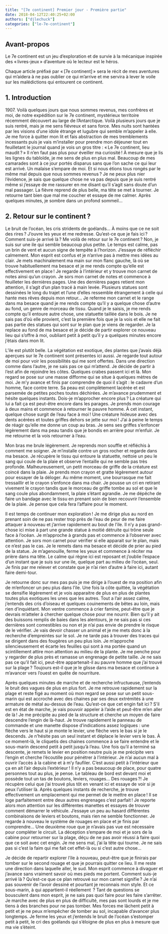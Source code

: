 ```yaml
---
title: "[7e continent] Premier jour - Première partie"
date: 2018-04-12T22:40:25+02:00
authors: ["djlechuck"]
categories: ["le-7e-continent"]
---
```


## Avant-propos
Le 7e continent est un jeu d’exploration et de survie à la mécanique inspirée des « livres-jeux » d’aventure où le lecteur est le héros.

Chaque article préfixé par « [7e continent] » sera le récit de mes aventures qui m’aidera à ne pas oublier ce qui m’arrive et me servira à lever le voile sur les malédictions qui entourent ce continent.

## 1. Introduction
1907\. Voilà quelques jours que nous sommes revenus, mes confrères et moi, de notre expédition sur le 7e continent, mystérieux territoire récemment découvert au large de l’Antarctique. Voilà plusieurs jours que je suis rentré, mais je me sens fiévreux et sans force. Mes nuits sont hantées par les visions d’une idole étrange et lugubre qui semble m’appeler à elle. Je me force à quitter mon lit et fais abstraction de mes tremblements incessants puis je vais m’installer pour prendre mon déjeuner tout en feuilletant le journal quand je vois un gros titre : « Le 7e continent, lieu maudit ? » Il n’en faut pas plus pour éveiller ma curiosité ! À mesure que je lis les lignes du tabloïde, je me sens de plus en plus mal. Beaucoup de mes camarades sont à ce jour portés disparus sans que l’on sache ce qui leur est arrivé. Un malaise s’empare de moi. Et si nous étions tous rongés par le même mal depuis que nous sommes revenus ? Je ne peux plus nier l’évidence, je sais que quelque chose ne va pas depuis que je suis rentré même si j’essaye de me rassurer en me disant qu’il s’agit sans doute d’un mal passager. La fièvre reprend de plus belle, ma tête se met à tourner. Je retourne tant bien que mal me coucher et essaye de me calmer. Après quelques minutes, je sombre dans un profond sommeil...

## 2. Retour sur le continent ?
Le bruit de l’océan, les cris stridents de goélands... À moins que ce ne soit des rires ? J’ouvre les yeux et me redresse. Qu’est-ce que je fais ici ? Comment suis-je arrivé là ? Me voilà de retour sur le 7e continent ? Non, je suis sur une ile qui semble beaucoup plus petite. Le temps est calme, pas un brin de vent et aucun signe de tempête à l’horizon. J’essaye de réfléchir calmement. Mon esprit est confus et je n’arrive pas à mettre mes idées au clair. Je mets machinalement ma main sur mon flanc gauche, là où se trouve habituellement ma besace et je me rends compte qu’elle est effectivement en place ! Je regarde à l’intérieur et y trouve mon carnet de notes ainsi qu’un crayon. Je sors mon carnet de notes et commence à feuilleter les dernières pages. Une des dernières pages retient mon attention, il s’agit d’un plan tracé à main levée. Plusieurs statues sont dessinées le long du trajet et l’une d’elles ressemble étrangement à celle qui hante mes rêves depuis mon retour... Je referme mon carnet et le range dans ma besace quand je me rends compte qu’il y a quelque chose d’autre au fond, un genre de morceau de tissu. Quand je le saisis, je me rends compte qu’il entoure autre chose, une statuette taillée dans le bois. Je ne sais pas d’où elle provient, c’est la première fois que je la vois et elle ne fait pas partie des statues qui sont sur le plan que je viens de regarder. Je la replace au fond de ma besace et je décide de partir explorer ce nouveau lieu qui s’offre à moi, oubliant petit à petit qu’il y a quelques minutes encore j’étais dans mon lit.

L’ile est plutôt belle. La végétation est exotique, des plantes que j’avais déjà aperçues sur le 7e continent sont présentes ici aussi. Je regarde tout autour de moi pour voir les possibilités qui me sont offertes. Dans une direction comme dans l’autre, je ne sais pas ce qui m’attend. Je décide de partir à l’est afin de rejoindre les côtes. Quelques crabes passent ici et là. Mon regard se pose sur une masse difforme qui se situe à quelques mètres de moi. Je m’y avance et finis par comprendre de quoi il s’agit : le cadavre d’un homme, face contre terre. Sa peau est complètement lacérée et est parsemée de petites poches toutes déchirées. Je m’avance prudemment et hésite quelques instants. Dois-je m’approcher encore plus ? La créature qui lui a fait ça est peut-être encore dans les parages. Je prends mon courage à deux mains et commence à retourner le pauvre homme. À cet instant, quelque chose surgit de l’eau face à moi ! Une créature hideuse avec des dents acérées et toutes griffes dehors se jette sur moi ! J’ai à peine le temps de réagir qu’elle me donne un coup au bras. Je sens ses griffes s’enfoncer légèrement dans ma peau tandis que je bondis en arrière pour m’enfuir. Je me retourne et la vois retourner à l’eau.

Mon bras me brule légèrement. Je reprends mon souffle et réfléchis à comment me soigner. Je m’installe contre un gros rocher et regarde dans ma besace. Je récupère le tissu qui entoure la statuette, nettoie un peu le sang qui coule de la plaie et observe l’entaille qui ne semble pas très profonde. Malheureusement, un petit morceau de griffe de la créature est coincé dans la plaie. Je prends mon crayon et gratte légèrement autour pour essayer de la déloger. Au même moment, une bourrasque me fait tressaillir et le crayon s’enfonce dans ma chair. Je pousse un cri en retirant vivement le crayon tandis que le morceau de griffe tombe au sol et que le sang coule plus abondamment, la plaie s’étant agrandie. Je me dépêche de faire un bandage avec le tissu en prenant soin de bien recouvrir l’ensemble de la plaie. Je pense que cela fera l’affaire pour le moment.

Il est temps de continuer mon exploration ! Je me dirige plus au nord en prenant soin de ne pas rester trop près de l’eau de peur de me faire attaquer à nouveau et j’arrive rapidement au bout de l’ile. Il n’y a pas grand-chose ici mise à part une grande statue à moitié détruite qui trône seule face à l’océan. Je m’approche à grands pas et commence à l’observer avec attention. Je sors mon carnet pour vérifier si elle apparait sur le plan, mais ce n’est pas le cas. Je le remets dans ma besace et décide de prier au pied de la statue. Je m’agenouille, ferme les yeux et commence à réciter ma prière dans ma tête. Le calme qui règne ici est reposant et j’oublie l’espace d’un instant que je suis sur une ile, quelque part au milieu de l’océan, seul. Je finis par me relever et constate que je n’ai rien d’autre à faire ici, autant faire demi-tour.

Je retourne donc sur mes pas puis je me dirige à l’ouest de ma position afin de m’enfoncer un peu plus dans l’ile. Une fois la côte quittée, la végétation se densifie légèrement et je vois apparaitre de plus en plus de plantes toutes plus exotiques les unes que les autres. Tout a l’air assez calme, j’entends des cris d’oiseau et quelques couinements de bêtes au loin, mais rien d’inquiétant. Mon ventre commence à crier famine, peut-être que je devrais m’atteler à chercher quelque chose pour me nourrir. Bien qu’il y ait des buissons remplis de baies dans les alentours, je ne sais pas si ces dernières sont comestibles ou non et je n’ai pas envie de prendre le risque de le vérifier. Je vais devoir chasser un animal et je me mets donc à la recherche d’empreintes sur le sol. Je ne tarde pas à trouver des traces qui se dirigent dans des fougères un peu plus loin. Je m’approche silencieusement et écarte les feuilles qui sont à ma portée quand un scintillement attire mon attention au milieu de la plante. Je me penche pour y regarder de plus près et ramasse un engrenage de petite taille. Je ne sais pas ce qu’il fait ici, peut-être appartenait-il au pauvre homme que j’ai trouvé sur la plage ? Toujours est-il que je le glisse dans ma besace et continue à m’avancer vers l’ouest en quête de nourriture.

Après quelques minutes de marche et de recherche infructueuse, j’entends le bruit des vagues de plus en plus fort. Je me retrouve rapidement sur la plage et reste figé au moment où mon regard se pose sur un petit sous-marin qui est accroché avec des chaines par ses deux extrémités à une armature de métal au-dessus de l’eau. Qu’est-ce que cet engin fait ici ? S’il est en état de marche, je vais pouvoir appeler à l’aide et peut-être m’en aller de là ! Je me précipite au pied de la structure et cherche un moyen de faire descendre l’engin de là-haut. Je trouve rapidement le panneau de commande et une manette dispose d’indications assez logiques : une flèche vers le haut si je monte le levier, une flèche vers le bas si je le descends. Je n’hésite pas un seul instant et déplace le levier vers le bas. À ce moment-là, le cliquetis des chaines commence à se faire entendre et le sous-marin descend petit à petit jusqu’à l’eau. Une fois qu’il a terminé sa descente, je remets le levier en position neutre puis je me précipite vers l’engin et cherche l’écoutille pour pénétrer à l’intérieur. Je n’ai aucun mal à ouvrir l’accès à la cabine et à m’y faufiler. C’est aussi petit à l’intérieur que ça en ait l’air depuis l’extérieur ! Il n’y a pas beaucoup de place, pour quatre personnes tout au plus, je pense. Le tableau de bord est devant moi et possède tout un tas de boutons, leviers, rouages... Des rouages ?! Je récupère celui que j’ai trouvé plus tôt en venant ici et essaye de voir si je peux l’utiliser là. Après quelques instants de recherche, je trouve effectivement un emplacement qui me permet de le mettre en place ! Il se loge parfaitement entre deux autres engrenages c’est parfait ! Je reporte alors mon attention sur les différentes manettes et essayes de trouver comment démarrer le véhicule. J’essaye un peu au hasard différentes combinaisons de leviers et boutons, mais rien ne semble fonctionner. Je regarde à nouveau le système de rouages en place et je finis par comprendre... Une deuxième roue que je n’avais pas vue est nécessaire pour compléter le circuit. La déception s’empare de moi et je sors de la cabine pour retourner sur la plage, déçu de ne pas avoir réussi à faire quoi que ce soit avec cet engin. Je me sens mal, j’ai la tête qui tourne. Je ne sais pas si c’est la faim qui me fait cet effet-là ou si c’est autre chose...

Je décide de repartir explorer l’ile à nouveau, peut-être que je finirais par tomber sur le second rouage et que je pourrais quitter ce lieu. Il me reste une direction dans laquelle aller, le sud. Mon esprit commence à divaguer et j’avance sans vraiment savoir où mes pieds me portent. Comment suis-je arrivé là ? Qu’est-ce que ce plan retrouvé sur mon carnet signifie ? Je n’ai pas souvenir de l’avoir dessiné et pourtant je reconnais mon style. Et ce sous-marin, à qui appartient-il réellement  ? Tant de questions se bousculent dans mon esprit, je ne sais pas quoi faire pour les faire s’arrêter. Je marche avec de plus en plus de difficulté, mes pas sont lourds et je me tiens à des branches pour ne pas tomber. Mes forces me lâchent petit à petit et je ne peux m’empêcher de tomber au sol, incapable d’avancer plus longtemps. Je ferme les yeux et j’entends le bruit de l’océan s’estomper petit à petit, le cri des goélands qui s’éloigne de plus en plus à mesure que ma vie s’éteint.
